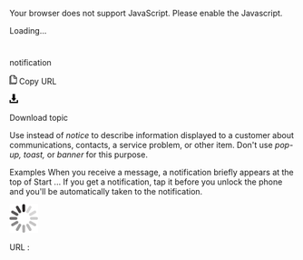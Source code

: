 Your browser does not support JavaScript. Please enable the Javascript.

Loading...

# 

notification

![Copy URL](media/notification/Copy.png)
Copy URL

![Download](media/notification/Download.png)

Download topic

Use instead of *notice* to describe information displayed to a customer about communications, contacts, a service problem, or other item. Don't use *pop-up, toast,* or *banner* for this purpose.

Examples
When you receive a message, a notification briefly appears at the top of Start ...
If you get a notification, tap it before you unlock the phone and you'll be automatically taken to the notification.

![In progress](media/notification/activity-large.gif)

URL :
